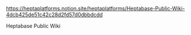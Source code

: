 
https://heptaplatforms.notion.site/heptaplatforms/Heptabase-Public-Wiki-4dcb425de51c42c28d2fd57d0dbbdcdd

Heptabase Public Wiki
